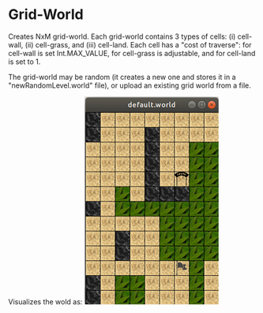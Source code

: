 # Grid-World
Creates NxM grid-world.
Each grid-world contains 3 types of cells: (i) cell-wall, (ii) cell-grass, and (iii) cell-land.
Each cell has a "cost of traverse": for cell-wall is set Int.MAX_VALUE, for cell-grass is adjustable, and for cell-land is set to 1.

The grid-world may be random (it creates a new one and stores it in a "newRandomLevel.world" file), or upload an existing grid world from a file.

Visualizes the wold as:
![alt text](https://github.com/ageorgara/Grid-World/blob/master/world.png)
